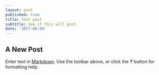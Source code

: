 ```yaml
---
layout: post
published: true
title: Test post
subtitle: See if this will post
date: '2017-06-04'
---
```

## A New Post

Enter text in [Markdown](http://daringfireball.net/projects/markdown/). Use the toolbar above, or click the **?** button for formatting help.
